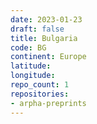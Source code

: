 ```yaml
---
date: 2023-01-23
draft: false
title: Bulgaria
code: BG
continent: Europe
latitude:
longitude:
repo_count: 1
repositories:
- arpha-preprints
---
```



